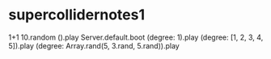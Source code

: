 # supercollidernotes1
1+1
10.random
().play
Server.default.boot
(degree: 1).play 
(degree: [1, 2, 3, 4, 5]).play 
(degree: Array.rand(5, 3.rand, 5.rand)).play 
